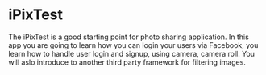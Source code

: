 iPixTest
========

The iPixTest is a good starting point for photo sharing application. In this app you are going to learn how you can 
login your users via Facebook, you learn how to handle user login and signup, using camera, camera roll. You will aslo 
introduce to another third party framework for filtering images. 

